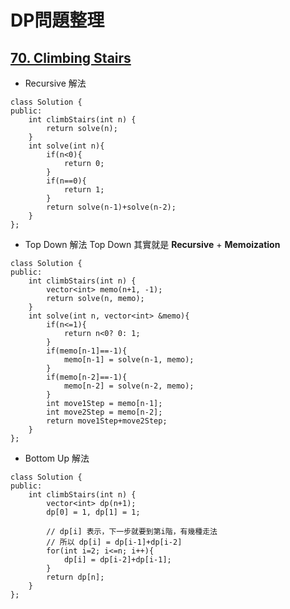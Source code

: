 # DP問題整理

## [70. Climbing Stairs](https://leetcode.com/problems/climbing-stairs/description/)
- Recursive 解法
```cpp=
class Solution {
public:
    int climbStairs(int n) {
        return solve(n);
    }
    int solve(int n){
        if(n<0){
            return 0;
        }
        if(n==0){
            return 1;
        }
        return solve(n-1)+solve(n-2);
    }
};
```
- Top Down 解法
Top Down 其實就是 **Recursive** + **Memoization**
```cpp=
class Solution {
public:
    int climbStairs(int n) {
        vector<int> memo(n+1, -1);
        return solve(n, memo);
    }
    int solve(int n, vector<int> &memo){
        if(n<=1){
            return n<0? 0: 1;
        }
        if(memo[n-1]==-1){
            memo[n-1] = solve(n-1, memo);
        }
        if(memo[n-2]==-1){
            memo[n-2] = solve(n-2, memo);
        }
        int move1Step = memo[n-1];
        int move2Step = memo[n-2];
        return move1Step+move2Step;
    }
};
```
- Bottom Up 解法
```cpp=
class Solution {
public:
    int climbStairs(int n) {
        vector<int> dp(n+1);
        dp[0] = 1, dp[1] = 1;
        
        // dp[i] 表示，下一步就要到第i階，有幾種走法
        // 所以 dp[i] = dp[i-1]+dp[i-2]
        for(int i=2; i<=n; i++){
            dp[i] = dp[i-2]+dp[i-1];
        }
        return dp[n];
    }
};
```
